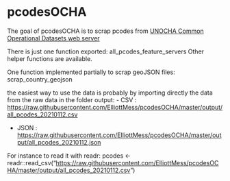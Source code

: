 
<!-- README.md is generated from README.Rmd. Please edit that file -->

# pcodesOCHA

<!-- badges: start -->

<!-- badges: end -->

The goal of pcodesOCHA is to scrap pcodes from [UNOCHA Common
Operational Datasets web
server](https://gistmaps.itos.uga.edu/arcgis/rest/services)

There is just one function exported: all\_pcodes\_feature\_servers Other
helper functions are available.

One function implemented partially to scrap geoJSON files:
scrap\_country\_geojson

the easiest way to use the data is probably by importing directly the
data from the raw data in the folder output: - CSV :
<https://raw.githubusercontent.com/ElliottMess/pcodesOCHA/master/output/all_pcodes_20210112.csv>
- JSON :
<https://raw.githubusercontent.com/ElliottMess/pcodesOCHA/master/output/all_pcodes_20210112.json>

For instance to read it with readr: pcodes \<-
readr::read\_csv(“<https://raw.githubusercontent.com/ElliottMess/pcodesOCHA/master/output/all_pcodes_20210112.csv>”)
